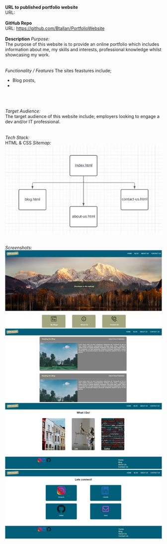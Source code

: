 **URL to published portfolio website**\
URL:
\
\
**GitHub Repo**\
URL: https://github.com/Btallan/PortfolioWebsite
\
\
**Description**
_Purpose:_\
The purpose of this website is to provide an online portfolio which includes information about me, my skills and interests, professional knowledge whilst showcasing my work.
\
\
\
_Functionality / Features_
The sites feastures include;
- Blog posts,
- 
\
\
\
_Target Audience:_\
The target audience of this website include; employers looking to engage a dev and/or IT professional.
\
\
\
_Tech Stack:_\
HTML & CSS
_Sitemap:_\
![Sitemap](/img/Screenshots/PortfolioWebsite-Sitemap.PNG)
\
\
\
_Screenshots:_\
![Index Screenshot](/img/Screenshots/index.PNG)
![Index Screenshot](/img/Screenshots/blog.PNG)
![Index Screenshot](/img/Screenshots/about-us.PNG)
![Index Screenshot](/img/Screenshots/contact-us.PNG)








